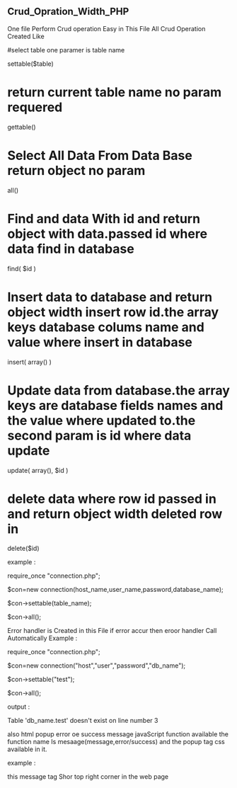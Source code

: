 ## Crud_Opration_Width_PHP 
One file Perform Crud operation Easy 
in This File All Crud Operation Created Like 

#select table one paramer is table name

  settable($table)	


# return current table name no param requered 

  gettable()


# Select All Data From Data Base return object no param 

  all()


# Find and data With id and return object with data.passed id where data find in database 

  find( $id ) 


# Insert data to database and return object width insert row id.the array keys database colums name and value where insert in database 
  insert( array() )

# Update data from database.the array keys are database fields names and the value where updated to.the second param is id where data update

  update( array(),  $id )


# delete data where row id passed in and return object width deleted row in 

  delete($id) 


example : 


  require_once "connection.php"; 

  $con=new connection(host_name,user_name,password,database_name); 

  $con->settable(table_name); 

  $con->all();


Error handler is Created in this File if error accur then eroor handler Call Automatically
Example :


  require_once "connection.php";

  $con=new connection("host","user","password","db_name");

  $con->settable("test");

  $con->all();


 output :
 
 
Table 'db_name.test' doesn't exist on line number 3

also html popup error oe success message javaScript function available the function name Is mesaage(message,error/success)
and the popup tag css available in it.


example :


  <script>
 
  message("Error Found","error");
 
  </script>
  
  
this message tag Shor top right corner in the web page
